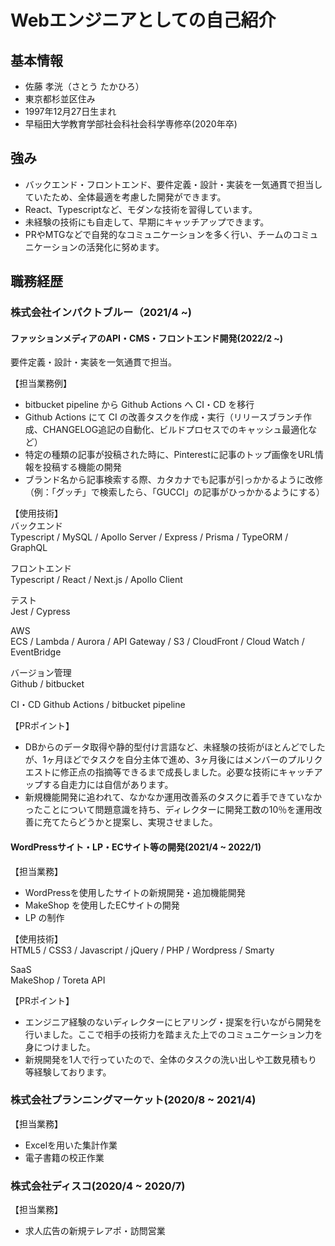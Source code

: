 # Webエンジニアとしての自己紹介

## 基本情報
- 佐藤 孝洸（さとう たかひろ）
- 東京都杉並区住み
- 1997年12月27日生まれ
- 早稲田大学教育学部社会科社会科学専修卒(2020年卒)

## 強み
- バックエンド・フロントエンド、要件定義・設計・実装を一気通貫で担当していたため、全体最適を考慮した開発ができます。
- React、Typescriptなど、モダンな技術を習得しています。
- 未経験の技術にも自走して、早期にキャッチアップできます。
- PRやMTGなどで自発的なコミュニケーションを多く行い、チームのコミュニケーションの活発化に努めます。

## 職務経歴

### 株式会社インパクトブルー（2021/4 ~)

#### ファッションメディアのAPI・CMS・フロントエンド開発(2022/2 ~)
要件定義・設計・実装を一気通貫で担当。

【担当業務例】
- bitbucket pipeline から Github Actions へ CI・CD を移行
- Github Actions にて CI の改善タスクを作成・実行（リリースブランチ作成、CHANGELOG追記の自動化、ビルドプロセスでのキャッシュ最適化など）
- 特定の種類の記事が投稿された時に、Pinterestに記事のトップ画像をURL情報を投稿する機能の開発
- ブランド名から記事検索する際、カタカナでも記事が引っかかるように改修（例：「グッチ」で検索したら、「GUCCI」の記事がひっかかるようにする）

【使用技術】  
バックエンド  
Typescript / MySQL / Apollo Server / Express / Prisma / TypeORM / GraphQL

フロントエンド  
Typescript / React / Next.js / Apollo Client

テスト  
Jest / Cypress

AWS  
ECS / Lambda / Aurora / API Gateway / S3 / CloudFront / Cloud Watch / EventBridge

バージョン管理  
Github / bitbucket

CI・CD
Github Actions / bitbucket pipeline

【PRポイント】  
- DBからのデータ取得や静的型付け言語など、未経験の技術がほとんどでしたが、1ヶ月ほどでタスクを自分主体で進め、3ヶ月後にはメンバーのプルリクエストに修正点の指摘等できるまで成長しました。必要な技術にキャッチアップする自走力には自信があります。
- 新規機能開発に追われて、なかなか運用改善系のタスクに着手できていなかったことについて問題意識を持ち、ディレクターに開発工数の10％を運用改善に充てたらどうかと提案し、実現させました。

#### WordPressサイト・LP・ECサイト等の開発(2021/4 ~ 2022/1)
【担当業務】  
- WordPressを使用したサイトの新規開発・追加機能開発
- MakeShop を使用したECサイトの開発
- LP の制作

 【使用技術】  
 HTML5 / CSS3 / Javascript / jQuery / PHP / Wordpress / Smarty

 SaaS  
 MakeShop / Toreta API

【PRポイント】  
- エンジニア経験のないディレクターにヒアリング・提案を行いながら開発を行いました。ここで相手の技術力を踏まえた上でのコミュニケーション力を身につけました。
- 新規開発を1人で行っていたので、全体のタスクの洗い出しや工数見積もり等経験しております。

### 株式会社プランニングマーケット(2020/8 ~ 2021/4)
【担当業務】  
- Excelを用いた集計作業
- 電子書籍の校正作業

### 株式会社ディスコ(2020/4 ~ 2020/7)
【担当業務】  
- 求人広告の新規テレアポ・訪問営業